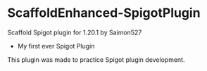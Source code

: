 # ScaffoldEnhanced-SpigotPlugin
Scaffold Spigot plugin for 1.20.1 by Saimon527
- My first ever Spigot Plugin

This plugin was made to practice Spigot plugin development.
